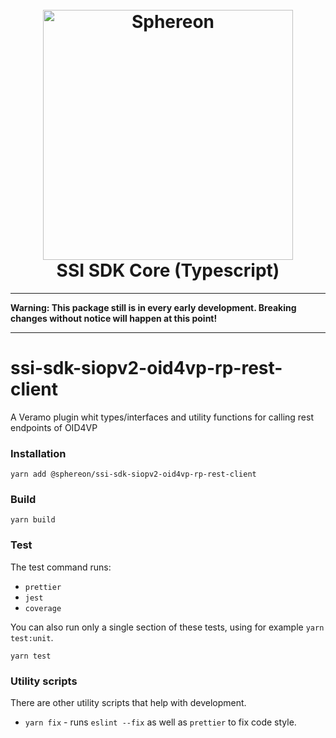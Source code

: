<!--suppress HtmlDeprecatedAttribute -->
<h1 align="center">
  <br>
  <a href="https://www.sphereon.com"><img src="https://sphereon.com/content/themes/sphereon/assets/img/logo.svg" alt="Sphereon" width="400"></a>
  <br>SSI SDK Core (Typescript) 
  <br>
</h1>

---

**Warning: This package still is in every early development. Breaking changes without notice will happen at this point!**

---

# ssi-sdk-siopv2-oid4vp-rp-rest-client

A Veramo plugin whit types/interfaces and utility functions for calling rest endpoints of OID4VP

### Installation

```shell
yarn add @sphereon/ssi-sdk-siopv2-oid4vp-rp-rest-client
```

### Build

```shell
yarn build
```

### Test

The test command runs:

- `prettier`
- `jest`
- `coverage`

You can also run only a single section of these tests, using for example `yarn test:unit`.

```shell
yarn test
```

### Utility scripts

There are other utility scripts that help with development.

- `yarn fix` - runs `eslint --fix` as well as `prettier` to fix code style.
